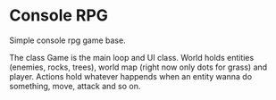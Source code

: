 # Console RPG

Simple console rpg game base.

The class Game is the main loop and UI class.
World holds entities (enemies, rocks, trees), world map (right now only dots for grass) and player.
Actions hold whatever happends when an entity wanna do something, move, attack and so on.